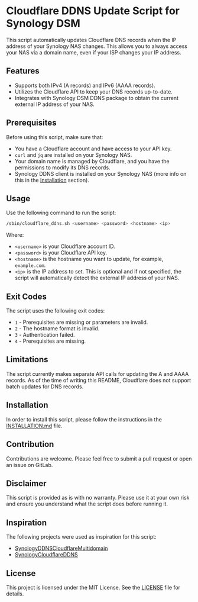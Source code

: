 # Cloudflare DDNS Update Script for Synology DSM

This script automatically updates Cloudflare DNS records when the IP address of your Synology NAS changes. This allows you to always access your NAS via a domain name, even if your ISP changes your IP address.

## Features

- Supports both IPv4 (A records) and IPv6 (AAAA records).
- Utilizes the Cloudflare API to keep your DNS records up-to-date.
- Integrates with Synology DSM DDNS package to obtain the current external IP address of your NAS.

## Prerequisites

Before using this script, make sure that:

- You have a Cloudflare account and have access to your API key.
- `curl` and `jq` are installed on your Synology NAS.
- Your domain name is managed by Cloudflare, and you have the permissions to modify its DNS records.
- Synology DDNS client is installed on your Synology NAS (more info on this in the [Installation](#installation) section).

## Usage

Use the following command to run the script:

```bash
/sbin/cloudflare_ddns.sh <username> <password> <hostname> <ip>
```

Where:

- `<username>` is your Cloudflare account ID.
- `<password>` is your Cloudflare API key.
- `<hostname>` is the hostname you want to update, for example, `example.com`.
- `<ip>` is the IP address to set. This is optional and if not specified, the script will automatically detect the external IP address of your NAS.

## Exit Codes

The script uses the following exit codes:

- `1` - Prerequisites are missing or parameters are invalid.
- `2` - The hostname format is invalid.
- `3` - Authentication failed.
- `4` - Prerequisites are missing.

## Limitations

The script currently makes separate API calls for updating the A and AAAA records. As of the time of writing this README, Cloudflare does not support batch updates for DNS records.

## Installation

In order to install this script, please follow the instructions in the [INSTALLATION.md](INSTALLATION.md) file.

## Contribution

Contributions are welcome. Please feel free to submit a pull request or open an issue on GitLab.

## Disclaimer

This script is provided as is with no warranty. Please use it at your own risk and ensure you understand what the script does before running it.

## Inspiration

The following projects were used as inspiration for this script:
- [SynologyDDNSCloudflareMultidomain](https://github.com/mrikirill/SynologyDDNSCloudflareMultidomain)
- [SynologyCloudflareDDNS](https://github.com/joshuaavalon/SynologyCloudflareDDNS)

## License

This project is licensed under the MIT License. See the [LICENSE](LICENSE.md) file for details.
